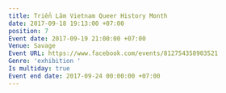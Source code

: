 ```yaml
---
title: Triển Lãm Vietnam Queer History Month
date: 2017-09-18 19:13:00 +07:00
position: 7
Event date: 2017-09-19 21:00:00 +07:00
Venue: Savage
Event URL: https://www.facebook.com/events/812754358903521
Genre: 'exhibition '
Is multiday: true
Event end date: 2017-09-24 00:00:00 +07:00
---
```


